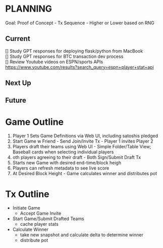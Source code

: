 # PLANNING
Goal: Proof of Concept - Tx Sequence - Higher or Lower based on RNG  

## Current
[] Study GPT responses for deploying flask/python from MacBook  
[] Study GPT responses for BTC transaction dev process  
[] Review Youtube videos on ESPN/sports APIs
    https://www.youtube.com/results?search_query=espn+player+stat+api
## Next Up
## Future


# Game Outline
1. Player 1 Sets Game Definitions via Web UI, including satoshis pledged  
2. Start Game w Friend - Send Join/Invite Tx - Player 1 invites Player 2  
3. Players draft their teams using Web UI - Simple Folder/Table View; Baseball cards when selecting individual players  
4. oth players agreeing to their draft - Both Sign/Submit Draft Tx  
5. Starts new Game with desired end-time/block heigh  
6. Players can refresh metadata to see live score  
7. At Desired Block Height - Game calculates winner and distributes pot  

# Tx Outline
* Initiate Game
    * Accept Game Invite
* Start Game/Submit Drafted Teams
    * cache player stats
* Calculate Winner
    * take new snapshot and calculate delta to determine winner
    * distribute pot